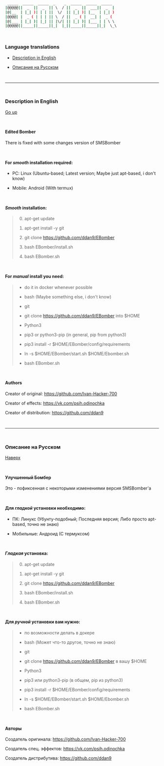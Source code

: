 ```bash
 _____  _____  _____  _    _  _____  _____  _____   
|@@@@@||  _  ||  _  || \  / ||  _  ||  ___||  _  |  
|@|__  | |_| )| | | ||  \/  || |_| )| |__  | |_| )  
|@@@@| |  _ ( | | | || \  / ||  _ ( |  __| |  _ (   
|@|___ | |_| )| |_| || |\/| || |_| )| |___ | | \ \  
|@@@@@||_____||_____||_|  |_||_____||_____||_|  \_\ 

```

``` ```

### Language translations

- [Description in English](#Description-in-English)

- [Описание на Русском](#Описание-на-Русском)

``` ```

---

``` ```

### Description in English

[Go up](#Language-translations)

``` ```

#### Edited Bomber

There is fixed with some changes version of SMSBomber

``` ```

#### For ***smooth*** installation required: 

- PC: Linux (Ubuntu-based; Latest version; Maybe just apt-based, i don't know)
  
- Mobile: Android (With termux)

``` ```

#### ***Smooth*** installation:

> 0. apt-get update
>
> 1. apt-get install -y git
>
> 2. git clone https://github.com/ddan9/EBomber
>
> 3. bash EBomber/install.sh
>
> 4. bash EBomber.sh

``` ```

#### For ***manual*** install you need:

> - do it in docker whenever possible
>
> - bash (Maybe something else, i don't know)
> 
> - git
>
> - git clone https://github.com/ddan9/EBomber into $HOME
>
> - Python3
>
> - pip3 or python3-pip (in general, pip from python3)
>
> - pip3 install -r $HOME/EBomber/config/requirements
>
> - ln -s $HOME/EBomber/start.sh $HOME/Ebomber.sh
>
> - bash EBomber.sh

``` ```

#### Authors

Creator of original: https://github.com/Ivan-Hacker-700

Creator of effects: https://vk.com/psih.odinochka

Creator of distribution: https://github.com/ddan9

``` ```

---

``` ```

### Описание на Русском

[Наверх](#Language-translations)

``` ```

#### Улучшенный Бомбер
 
Это - пофиксенная с некоторыми изменениями версия SMSBomber'а

``` ```

#### Для ***гладкой*** установки необходимо:

- ПК: Линукс (Убунту-подобный; Последняя версия; Либо просто apt-based, точно не знаю)

- Мобильные: Андроид (С термуксом)

``` ```

#### ***Гладкая*** установка:

> 0. apt-get update 
>
> 1. apt-get install -y git
>
> 2. git clone https://github.com/ddan9/EBomber
> 
> 3. bash EBomber/install.sh
>
> 4. bash EBomber.sh

``` ```

#### Для ***ручной*** установки вам нужно:

> - по возможности делать в докере
>
> - bash (Может что-то другое, точно не знаю)
>
> - git
> 
> - git clone https://github.com/ddan9/EBomber в вашу $HOME
>
> - Python3
>
> - pip3 или python3-pip (в общем, pip из python3)
>
> - pip3 install -r $HOME/EBomber/config/requirements
>
> - ln -s $HOME/EBomber/start.sh $HOME/Ebomber.sh
>
> - bash EBomber.sh

``` ```

#### Авторы

Создатель оригинала: https://github.com/Ivan-Hacker-700

Создатель спец. эффектов: https://vk.com/psih.odinochka

Создатель дистрибутива: https://github.com/ddan9
